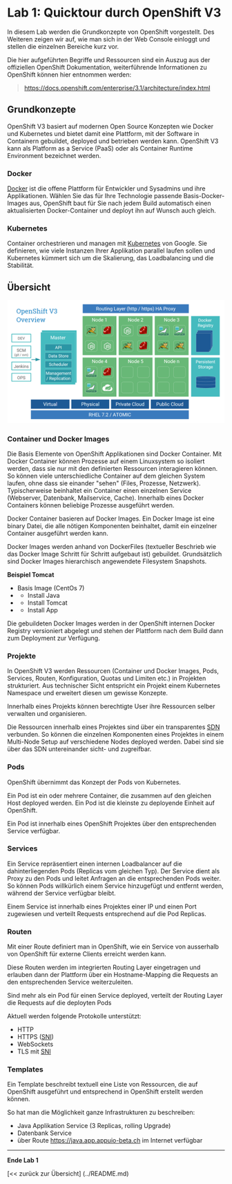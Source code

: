 # Lab 1: Quicktour durch OpenShift V3

In diesem Lab werden die Grundkonzepte von OpenShift vorgestellt. Des Weiteren zeigen wir auf, wie man sich in der Web Console einloggt und stellen die einzelnen Bereiche kurz vor.

Die hier aufgeführten Begriffe und Ressourcen sind ein Auszug aus der offiziellen OpenShift Dokumentation, weiterführende Informationen zu OpenShift können hier entnommen werden: 

> https://docs.openshift.com/enterprise/3.1/architecture/index.html 


## Grundkonzepte

OpenShift V3 basiert auf modernen Open Source Konzepten wie Docker und Kubernetes und bietet damit eine Plattform, mit der Software in Containern gebuildet, deployed und betrieben werden kann. OpenShift V3 kann als Platform as a Service (PaaS) oder als Container Runtime Environment bezeichnet werden.

### Docker

[Docker](https://www.docker.com/) ist die offene Plattform für Entwickler und Sysadmins und ihre Applikationen. Wählen Sie das für Ihre Technologie passende Basis-Docker-Images aus, OpenShift baut für Sie nach jedem Build automatisch einen aktualisierten Docker-Container und deployt ihn auf Wunsch auch gleich.

### Kubernetes 

Container orchestrieren und managen mit [Kubernetes](http://kubernetes.io/) von Google. Sie definieren, wie viele Instanzen Ihrer Applikation parallel laufen sollen und Kubernetes kümmert sich um die Skalierung, das Loadbalancing und die Stabilität.

## Übersicht

![Overview](../images/ose3-overview.png)

### Container und Docker Images

Die Basis Elemente von OpenShift Applikationen sind Docker Container. Mit Docker Container können Prozesse auf einem Linuxsystem so isoliert werden, dass sie nur mit den definierten Ressourcen interagieren können. So können viele unterschiedliche Container auf dem gleichen System laufen, ohne dass sie einander "sehen" (Files, Prozesse, Netzwerk). Typischerweise beinhaltet ein Container einen einzelnen Service (Webserver, Datenbank, Mailservice, Cache). Innerhalb eines Docker Containers können beliebige Prozesse ausgeführt werden.

Docker Container basieren auf Docker Images. Ein Docker Image ist eine binary Datei, die alle nötigen Komponenten beinhaltet, damit ein einzelner Container ausgeführt werden kann.

Docker Images werden anhand von DockerFiles (textueller Beschrieb wie das Docker Image Schritt für Schritt aufgebaut ist) gebuildet. Grundsätzlich sind Docker Images hierarchisch angewendete Filesystem Snapshots.

**Beispiel Tomcat**
- Basis Image (CentOs 7)
- + Install Java 
- + Install Tomcat
- + Install App

Die gebuildeten Docker Images werden in der OpenShift internen Docker Registry versioniert abgelegt und stehen der Plattform nach dem Build dann zum Deployment zur Verfügung.

### Projekte

In OpenShift V3 werden Ressourcen (Container und Docker Images, Pods, Services, Routen, Konfiguration, Quotas und Limiten etc.) in Projekten strukturiert. Aus technischer Sicht entspricht ein Projekt einem Kubernetes Namespace und erweitert diesen um gewisse Konzepte. 

Innerhalb eines Projekts können berechtigte User ihre Ressourcen selber verwalten und organisieren. 

Die Ressourcen innerhalb eines Projektes sind über ein transparentes [SDN](https://de.wikipedia.org/wiki/Software-defined_networking) verbunden. So können die einzelnen Komponenten eines Projektes in einem Multi-Node Setup auf verschiedene Nodes deployed werden. Dabei sind sie über das SDN untereinander sicht- und zugreifbar.

### Pods

OpenShift übernimmt das Konzept der Pods von Kubernetes.

Ein Pod ist ein oder mehrere Container, die zusammen auf den gleichen Host deployed werden. Ein Pod ist die kleinste zu deployende Einheit auf OpenShift.

Ein Pod ist innerhalb eines OpenShift Projektes über den entsprechenden Service verfügbar.

### Services

Ein Service repräsentiert einen internen Loadbalancer auf die dahinterliegenden Pods (Replicas vom gleichen Typ). Der Service dient als Proxy zu den Pods und leitet Anfragen an die entsprechenden Pods weiter. So können Pods willkürlich einem Service hinzugefügt und entfernt werden, während der Service verfügbar bleibt.

Einem Service ist innerhalb eines Projektes einer IP und einen Port zugewiesen und verteilt Requests entsprechend auf die Pod Replicas.

### Routen

Mit einer Route definiert man in OpenShift, wie ein Service von ausserhalb von OpenShift für externe Clients erreicht werden kann. 

Diese Routen werden im integrierten Routing Layer eingetragen und erlauben dann der Plattform über ein Hostname-Mapping die Requests an den entsprechenden Service weiterzuleiten.

Sind mehr als ein Pod für einen Service deployed, verteilt der Routing Layer die Requests auf die deployten Pods

Aktuell werden folgende Protokolle unterstützt:

- HTTP
- HTTPS ([SNI](https://en.wikipedia.org/wiki/Server_Name_Indication))
- WebSockets
- TLS mit [SNI](https://en.wikipedia.org/wiki/Server_Name_Indication)

### Templates

Ein Template beschreibt textuell eine Liste von Ressourcen, die auf OpenShift ausgeführt und entsprechend in OpenShift erstellt werden können.

So hat man die Möglichkeit ganze Infrastrukturen zu beschreiben:

- Java Applikation Service (3 Replicas, rolling Upgrade)
- Datenbank Service
- über Route https://java.app.appuio-beta.ch im Internet verfügbar

---

**Ende Lab 1**

[<< zurück zur Übersicht] (../README.md)
